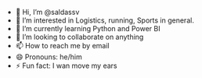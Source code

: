 - 👋 Hi, I’m @saldassv
- 👀 I’m interested in Logistics, running, Sports in general.
- 🌱 I’m currently learning Python and Power BI
- 💞️ I’m looking to collaborate on anything
- 📫 How to reach me by email
- 😄 Pronouns: he/him
- ⚡ Fun fact: I wan move my ears

<!---
saldassv/saldassv is a ✨ special ✨ repository because its `README.md` (this file) appears on your GitHub profile.
You can click the Preview link to take a look at your changes.
--->
